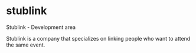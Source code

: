 # stublink
Stublink - Development area

Stublink is a company that specializes on linking people who want to attend the same event.
